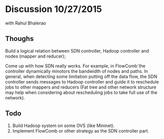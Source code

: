 # Discussion 10/27/2015
with Rahul Bhalerao

## Thoughs
Build a logical relation between SDN controller, Hadoop controller and nodes (mapper and reducer);

Come up with how SDN really works. For example, in FlowComb`the controller dynamically minotors the bandwidth of nodes and paths. In general, when detecting some limitation putting off the data flow, the SDN controller sends messages to Hadoop controller and guide it to reschedule jobs to other mappers and reducers (Fat tree and other network structure may help when considering about rescheduling jobs to take full use of the network). 

## Todo

1. Build Hadoop system on some OVS (like Mininet).
2. Implement FlowComb or other strategy as the SDN controller part.
